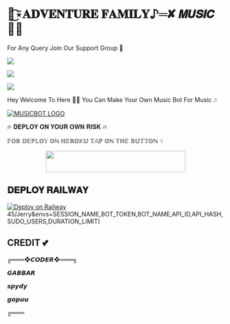# 🦋͜͡⍣𝐀𝐃𝐕𝐄𝐍𝐓𝐔𝐑𝐄 𝐅𝐀𝐌𝐈𝐋𝐘♪═✘ 𝙈𝙐𝙎𝙄𝘾 🥀✨

For Any Query Join Our Support Group 👥 

<a href="https://t.me/myworldGJ516"><img src="https://img.shields.io/badge/Join-Telegram%20Channel-red.svg?logo=Telegram"></a>

<a href="https://t.me/ADVENTURE_FAMILYS"><img src="https://img.shields.io/badge/Join-Telegram%20Group-blue.svg?logo=telegram"></a>

<a href="https://t.me/export_gabbar"><img src="https://img.shields.io/badge/repo-Telegram%20Owner-darkgreen.svg?logo=telegram"></a>


Hey Welcome To Here 💫💫 You Can Make Your Own Music Bot For Music 🎶


[![MUSICBOT LOGO](https://telegra.ph/file/d25d3fb8534c912611e19.jpg)](https://t.me/ADVENTURE_FAMILYS)

🔥 𝐃𝐄𝐏𝐋𝐎𝐘 𝐎𝐍 𝐘𝐎𝐔𝐑 𝐎𝐖𝐍 𝐑𝐈𝐒𝐊 🔥

𝔽𝕆ℝ 𝔻𝔼ℙ𝕃𝕆𝕐 𝕆ℕ ℍ𝔼ℝ𝕆𝕂𝕌 𝕋𝔸ℙ 𝕆ℕ 𝕋ℍ𝔼 𝔹𝕌𝕋𝕋𝕆ℕ ☟︎︎︎


<p align="center"><a href="https://heroku.com/deploy?template=https://github.com/Gabberxmusic/AdventurefamilyXmusic-">
  <img src="https://img.shields.io/badge/Deploy%20To%20Heroku%20jaldi%20karna-blue?style=flat&logo=heroku" width="325" height="50.100" /></a></p>
  
## 𝐃𝐄𝐏𝐋𝐎𝐘 𝐑𝐀𝐈𝐋𝐖𝐀𝐘

[![Deploy on Railway](https://railway.app/button.svg)](https://railway.app/new/template/2QusAW?referralCode=WyKIfS)45/Jerry&envs=SESSION_NAME,BOT_TOKEN,BOT_NAME,API_ID,API_HASH,SUDO_USERS,DURATION_LIMIT)




## CREDIT 💕
╔═══❖𝘾𝙊𝘿𝙀𝙍❖═══╗

𝙂𝘼𝘽𝘽𝘼𝙍

𝙨𝙥𝙮𝙙𝙮 

𝙜𝙤𝙥𝙪𝙪  

╔═══
